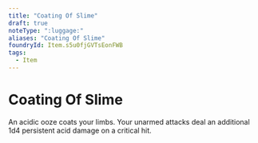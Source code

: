 ```yaml
---
title: "Coating Of Slime"
draft: true
noteType: ":luggage:"
aliases: "Coating Of Slime"
foundryId: Item.s5u0fjGVTsEonFWB
tags:
  - Item
---
```


# Coating Of Slime

An acidic ooze coats your limbs. Your unarmed attacks deal an additional 1d4 persistent acid damage on a critical hit.
